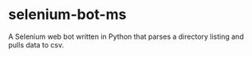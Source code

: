 # selenium-bot-ms
A Selenium web bot written in Python that parses a directory listing and pulls data to csv. 
